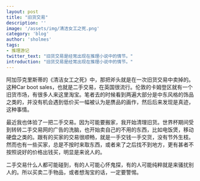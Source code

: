 ```yaml
---
layout: post
title: "旧货交易"
description: ''
image: '/assets/img/清洁女工之死.png'
category: 'blog'
author: 'sholmes'
tags:
- 推理游记
twitter_text: "旧货交易是经常出现在推理小说中的情节。"
introduction: "旧货交易是经常出现在推理小说中的情节。"
---
```


阿加莎克里斯蒂的《清洁女工之死》中，那把斧头就是在一次旧货交易中卖掉的。这种Car boot sales，也就是二手交易，在英国很流行。伦敦的卡姆登区就有一个旧货市场，有很多人来这里淘宝。笔者去的时候看到两遍大部分是中东风格的饰品之类的，并没有机会遇到低价买一幅被认为是赝品的画作，然后后来发现是真迹，这种事情。

最近我也体验了一把二手交易。因为可能要搬家，我开始清理旧货。世界杯期间受到转转二手交易网的广告的洗脑，也开始卖自己的不用的东西，比如电饭煲，移动硬盘之类的。跟有的买家的交易很顺畅，就是一手交钱一手交货，没有节外生枝。然而也有一些买家，总是不按时来取东西，或者来了之后找不到地方，更有甚者不按照说好的价格出钱买，明显是来讹人的。

二手交易什么人都可能碰到，有的人可能心怀鬼探，有的人可能纯粹就是来骚扰别人的。所以买卖二手物品，或者想淘宝的话，一定要警惕。
